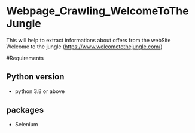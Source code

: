 # Webpage_Crawling_WelcomeToTheJungle
This will help to extract informations about offers from the webSite Welcome to the jungle (https://www.welcometothejungle.com/)

#Requirements
## Python version
- python 3.8 or above

## packages
- Selenium
